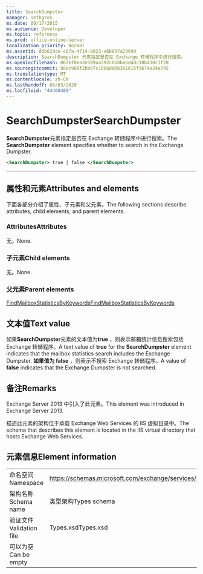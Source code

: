 ```yaml
---
title: SearchDumpster
manager: sethgros
ms.date: 09/17/2015
ms.audience: Developer
ms.topic: reference
ms.prod: office-online-server
localization_priority: Normal
ms.assetid: ddb62dce-c87a-4714-8023-a6b697a29699
description: SearchDumpster 元素指定是否在 Exchange 转储程序中进行搜索。
ms.openlocfilehash: 067bf8ea3e589aa392c6b8ba6d4dc10b430c1f28
ms.sourcegitcommit: 88ec988f2bb67c1866d06b361615f3674a24e795
ms.translationtype: MT
ms.contentlocale: zh-CN
ms.lasthandoff: 06/03/2020
ms.locfileid: "44460489"
---
```

# <a name="searchdumpster"></a><span data-ttu-id="deddb-103">SearchDumpster</span><span class="sxs-lookup"><span data-stu-id="deddb-103">SearchDumpster</span></span>

<span data-ttu-id="deddb-104">**SearchDumpster**元素指定是否在 Exchange 转储程序中进行搜索。</span><span class="sxs-lookup"><span data-stu-id="deddb-104">The **SearchDumpster** element specifies whether to search in the Exchange Dumpster.</span></span> 
  
```XML
<SearchDumpster> true | false </SearchDumpster>
```

 ****
## <a name="attributes-and-elements"></a><span data-ttu-id="deddb-105">属性和元素</span><span class="sxs-lookup"><span data-stu-id="deddb-105">Attributes and elements</span></span>

<span data-ttu-id="deddb-106">下面各部分介绍了属性、子元素和父元素。</span><span class="sxs-lookup"><span data-stu-id="deddb-106">The following sections describe attributes, child elements, and parent elements.</span></span>
  
### <a name="attributes"></a><span data-ttu-id="deddb-107">Attributes</span><span class="sxs-lookup"><span data-stu-id="deddb-107">Attributes</span></span>

<span data-ttu-id="deddb-108">无。</span><span class="sxs-lookup"><span data-stu-id="deddb-108">None.</span></span>
  
### <a name="child-elements"></a><span data-ttu-id="deddb-109">子元素</span><span class="sxs-lookup"><span data-stu-id="deddb-109">Child elements</span></span>

<span data-ttu-id="deddb-110">无。</span><span class="sxs-lookup"><span data-stu-id="deddb-110">None.</span></span>
  
### <a name="parent-elements"></a><span data-ttu-id="deddb-111">父元素</span><span class="sxs-lookup"><span data-stu-id="deddb-111">Parent elements</span></span>

[<span data-ttu-id="deddb-112">FindMailboxStatisticsByKeywords</span><span class="sxs-lookup"><span data-stu-id="deddb-112">FindMailboxStatisticsByKeywords</span></span>](findmailboxstatisticsbykeywords.md)
  
## <a name="text-value"></a><span data-ttu-id="deddb-113">文本值</span><span class="sxs-lookup"><span data-stu-id="deddb-113">Text value</span></span>

<span data-ttu-id="deddb-114">如果**SearchDumpster**元素的文本值为**true** ，则表示邮箱统计信息搜索包括 Exchange 转储程序。</span><span class="sxs-lookup"><span data-stu-id="deddb-114">A text value of **true** for the **SearchDumpster** element indicates that the mailbox statistics search includes the Exchange Dumpster.</span></span> <span data-ttu-id="deddb-115">**如果值为 false** ，则表示不搜索 Exchange 转储程序。</span><span class="sxs-lookup"><span data-stu-id="deddb-115">A value of **false** indicates that the Exchange Dumpster is not searched.</span></span> 
  
## <a name="remarks"></a><span data-ttu-id="deddb-116">备注</span><span class="sxs-lookup"><span data-stu-id="deddb-116">Remarks</span></span>

<span data-ttu-id="deddb-117">Exchange Server 2013 中引入了此元素。</span><span class="sxs-lookup"><span data-stu-id="deddb-117">This element was introduced in Exchange Server 2013.</span></span>
  
<span data-ttu-id="deddb-118">描述此元素的架构位于承载 Exchange Web Services 的 IIS 虚拟目录中。</span><span class="sxs-lookup"><span data-stu-id="deddb-118">The schema that describes this element is located in the IIS virtual directory that hosts Exchange Web Services.</span></span>
  
## <a name="element-information"></a><span data-ttu-id="deddb-119">元素信息</span><span class="sxs-lookup"><span data-stu-id="deddb-119">Element information</span></span>

|||
|:-----|:-----|
|<span data-ttu-id="deddb-120">命名空间</span><span class="sxs-lookup"><span data-stu-id="deddb-120">Namespace</span></span>  <br/> |https://schemas.microsoft.com/exchange/services/2006/types  <br/> |
|<span data-ttu-id="deddb-121">架构名称</span><span class="sxs-lookup"><span data-stu-id="deddb-121">Schema name</span></span>  <br/> |<span data-ttu-id="deddb-122">类型架构</span><span class="sxs-lookup"><span data-stu-id="deddb-122">Types schema</span></span>  <br/> |
|<span data-ttu-id="deddb-123">验证文件</span><span class="sxs-lookup"><span data-stu-id="deddb-123">Validation file</span></span>  <br/> |<span data-ttu-id="deddb-124">Types.xsd</span><span class="sxs-lookup"><span data-stu-id="deddb-124">Types.xsd</span></span>  <br/> |
|<span data-ttu-id="deddb-125">可以为空</span><span class="sxs-lookup"><span data-stu-id="deddb-125">Can be empty</span></span>  <br/> ||
   

